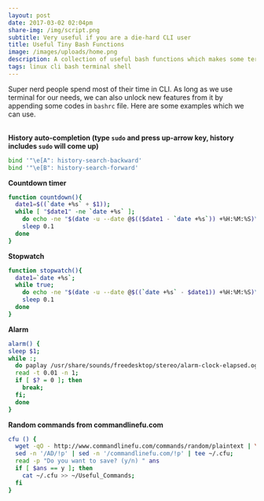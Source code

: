 ```yaml
---
layout: post
date: 2017-03-02 02:04pm
share-img: /img/script.png
subtitle: Very useful if you are a die-hard CLI user
title: Useful Tiny Bash Functions
image: /images/uploads/home.png
description: A collection of useful bash functions which makes some terminal task easier.
tags: linux cli bash terminal shell
---
```

Super nerd people spend most of their time in CLI. As long as we use terminal for our needs, we can also unlock new features from it by appending some codes in `bashrc` file. Here are some examples which we can use.  
&nbsp;

**History auto-completion (type `sudo` and press up-arrow key, history includes `sudo` will come up)**

```bash
bind '"\e[A": history-search-backward'
bind '"\e[B": history-search-forward'
```

**Countdown timer**
```bash
function countdown(){
  date1=$((`date +%s` + $1)); 
  while [ "$date1" -ne `date +%s` ];
    do echo -ne "$(date -u --date @$(($date1 - `date +%s`)) +%H:%M:%S)\r";
    sleep 0.1
  done
}
```

**Stopwatch**
```bash
function stopwatch(){
  date1=`date +%s`; 
  while true; 
    do echo -ne "$(date -u --date @$((`date +%s` - $date1)) +%H:%M:%S)\r"; 
    sleep 0.1
  done
}
```

**Alarm**
```bash
alarm() {
sleep $1; 
while :; 
  do paplay /usr/share/sounds/freedesktop/stereo/alarm-clock-elapsed.oga; 
  read -t 0.01 -n 1; 
  if [ $? = 0 ]; then 
    break; 
  fi; 
  done
}
```

**Random commands from commandlinefu.com**
```bash
cfu () { 
  wget -qO - http://www.commandlinefu.com/commands/random/plaintext | \
  sed -n '/AD/!p' | sed -n '/commandlinefu.com/!p' | tee ~/.cfu; 
  read -p "Do you want to save? (y/n) " ans
  if [ $ans == y ]; then
    cat ~/.cfu >> ~/Useful_Commands;
  fi
}
```
